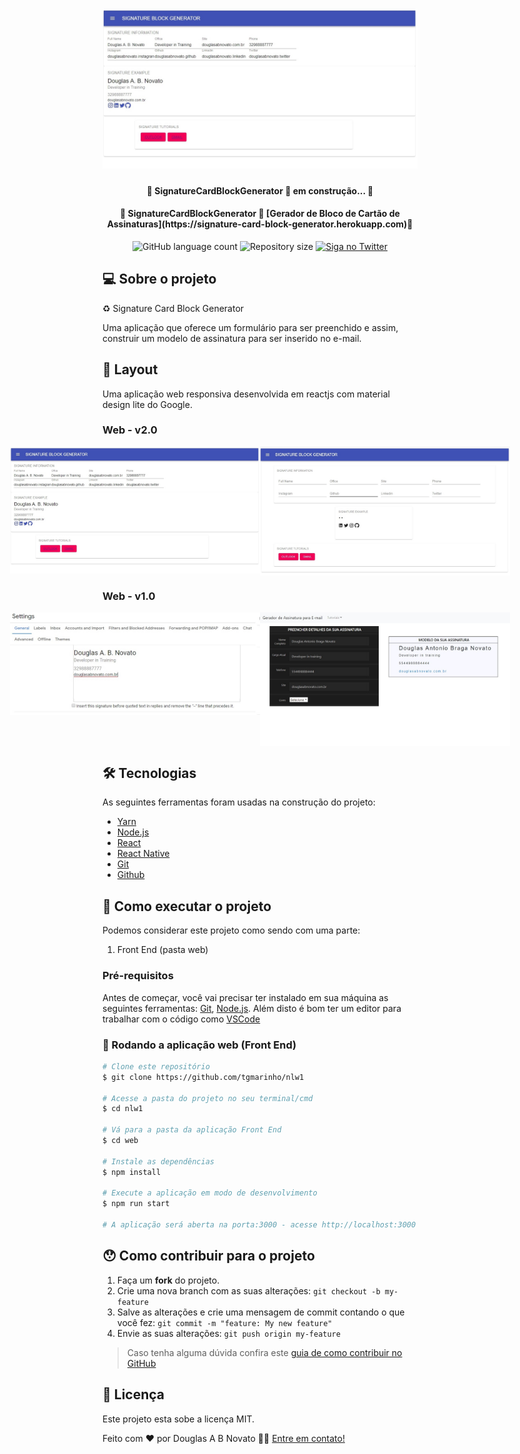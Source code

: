 <h1 align="center">
    <img alt="SignatureCardBlockGenerator" title="#SignatureCardBlockGenerator" src="./assets/tela-2.jpg" />
</h1>

<h4 align="center"> 
	🚧 SignatureCardBlockGenerator 🚀 em construção... 🚧
</h4>
<h4 align="center"> 
	🚧 SignatureCardBlockGenerator 🚀 [Gerador de Bloco de Cartão de Assinaturas](https://signature-card-block-generator.herokuapp.com)🚧
</h4> 

<p align="center">
  <img alt="GitHub language count" src="https://img.shields.io/github/languages/count/tgmarinho/nlw1?color=%2304D361">
  <img alt="Repository size" src="https://img.shields.io/github/repo-size/tgmarinho/nlw1">
  <a href="https://www.twitter.com/douglasabnovato/">
    <img alt="Siga no Twitter" src="https://img.shields.io/twitter/url?url=https%3A%2F%2Fgithub.com%douglasabnovato%2Fnlw1">
  </a>
</p>

## 💻 Sobre o projeto

♻️ Signature Card Block Generator 

Uma aplicação que oferece um formulário para ser preenchido e assim, construir um modelo de assinatura para ser inserido no e-mail. 
 
## 🎨 Layout

Uma aplicação web responsiva desenvolvida em reactjs com material design lite do Google. 

### Web - v2.0

<p align="center" style="display: flex; align-items: flex-start; justify-content: center;">
  <img alt="SignatureCardBlockGenerator" title="#SignatureCardBlockGenerator" src="./assets/tela-2.jpg" width="400px">
  <img alt="SignatureCardBlockGenerator" title="#SignatureCardBlockGenerator" src="./assets/tela-1.jpg" width="400px">
</p>

### Web - v1.0

<p align="center" style="display: flex; align-items: flex-start; justify-content: center;">
  <img alt="SignatureCardBlockGenerator" title="#SignatureCardBlockGenerator" src="./assets/tela-3.jpg" width="400px">
  <img alt="SignatureCardBlockGenerator" title="#SignatureCardBlockGenerator" src="./assets/tela-4.jpg" width="400px">
</p>

## 🛠 Tecnologias

As seguintes ferramentas foram usadas na construção do projeto:

- [Yarn][yarn]
- [Node.js][nodejs]
- [React][reactjs]
- [React Native][rn]
- [Git][git]
- [Github][github] 

## 🚀 Como executar o projeto

Podemos considerar este projeto como sendo com uma parte:
1. Front End (pasta web)  

### Pré-requisitos

Antes de começar, você vai precisar ter instalado em sua máquina as seguintes ferramentas:
[Git](https://git-scm.com), [Node.js][nodejs]. 
Além disto é bom ter um editor para trabalhar com o código como [VSCode][vscode]

### 🧭 Rodando a aplicação web (Front End)

```bash
# Clone este repositório
$ git clone https://github.com/tgmarinho/nlw1

# Acesse a pasta do projeto no seu terminal/cmd
$ cd nlw1

# Vá para a pasta da aplicação Front End
$ cd web

# Instale as dependências
$ npm install

# Execute a aplicação em modo de desenvolvimento
$ npm run start

# A aplicação será aberta na porta:3000 - acesse http://localhost:3000
```

## 😯 Como contribuir para o projeto

1. Faça um **fork** do projeto.
2. Crie uma nova branch com as suas alterações: `git checkout -b my-feature`
3. Salve as alterações e crie uma mensagem de commit contando o que você fez: `git commit -m "feature: My new feature"`
4. Envie as suas alterações: `git push origin my-feature`
> Caso tenha alguma dúvida confira este [guia de como contribuir no GitHub](https://github.com/firstcontributions/first-contributions)


## 📝 Licença

Este projeto esta sobe a licença MIT.

Feito com ❤️ por Douglas A B Novato 👋🏽 [Entre em contato!](https://www.linkedin.com/in/douglasabnovato/)

[git]: https://git-scm.com/doc
[github]: https://docs.github.com/en
[nodejs]: https://nodejs.org/
[typescript]: https://www.typescriptlang.org/
[expo]: https://expo.io/
[reactjs]: https://reactjs.org
[rn]: https://facebook.github.io/react-native/
[yarn]: https://yarnpkg.com/
[vscode]: https://code.visualstudio.com/
[vceditconfig]: https://marketplace.visualstudio.com/items?itemName=EditorConfig.EditorConfig
[license]: https://opensource.org/licenses/MIT
[vceslint]: https://marketplace.visualstudio.com/items?itemName=dbaeumer.vscode-eslint
[prettier]: https://marketplace.visualstudio.com/items?itemName=esbenp.prettier-vscode
[rs]: https://rocketseat.com.br
